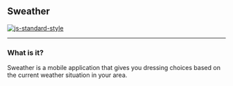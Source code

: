 ## Sweather
[![js-standard-style](https://img.shields.io/badge/code%20style-standard-brightgreen.svg)](https://github.com/standard/standard)

---
### What is it?
Sweather is a mobile application that gives you dressing choices based on the current weather situation in your area.